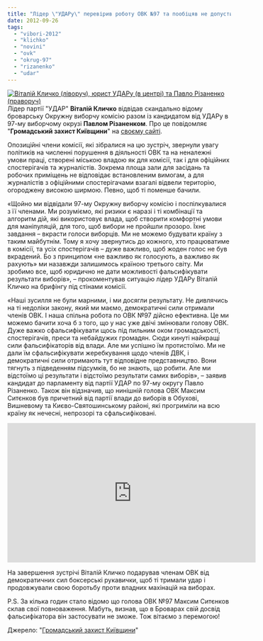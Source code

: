 ```yaml
---
title: "Лідер \"УДАРу\" перевірив роботу ОВК №97 та пообіцяв не допустити фальсифікації"
date: 2012-09-26
tags: 
  - "vibori-2012"
  - "klichko"
  - "novini"
  - "ovk"
  - "okrug-97"
  - "rizanenko"
  - "udar"
---
```


[![](https://mpz.brovary.org/wp-content/uploads/2012/09/324178_285418291558892_316035741_o1.jpg "Віталій Кличко (ліворуч), юрист УДАРу (в центрі) та Павло Різаненко (праворуч)")](https://mpz.brovary.org/wp-content/uploads/2012/09/324178_285418291558892_316035741_o1.jpg)Лідер партії "УДАР" **Віталій Кличко** відвідав скандально відому броварську Окружну виборчу комісію разом із кандидатом від УДАРу в 97-му виборчому окрузі **Павлом Різаненком**. Про це повідомляє "**Громадський захист Київщини**" на [своєму сайті](http://groza.org/vitalij-klychko-ta-pavlo-rizanenko-vidvidaly-ovk-97-video/).

Опозиційні члени комісії, які зібралися на цю зустріч, звернули увагу політиків на численні порушення в діяльності ОВК та на неналежні умови праці, створені міською владою як для комісії, так і для офіційних спостерігачів та журналістів. Зокрема площа зали для засідань та робочих приміщень не відповідає встановленим вимогам, а для журналістів з офіційними спостерігачами взагалі відвели територію, огороджену високою ширмою. Певно, щоб ті поменше бачили.

«Щойно ми відвідали 97-му Окружну виборчу комісію і поспілкувалися з її членами. Ми розуміємо, які ризики є наразі і ті комбінації та алгоритм дій, які використовує влада, щоб створити комфортні умови для маніпуляцій, для того, щоб вибори не пройшли прозоро. Їхнє завдання – вкрасти голоси виборців. Ми не можемо будувати країну з таким майбутнім. Тому я хочу звернутись до кожного, хто працюватиме в комісії, та усіх спостерігачів – дуже важливо, щоб жоден голос не був вкрадений. Бо з принципом «не важливо як голосують, а важливо як рахують» ми назавжди залишимось країною третього світу. Ми зробимо все, щоб юридично не дати можливості фальсифікувати результати виборів», – прокоментував ситуацію лідер УДАРу Віталій Кличко на брифінгу під стінами комісії.

«Наші зусилля не були марними, і ми досягли результату. Не дивлячись на ті недоліки закону, який ми маємо, демократичні сили отримали членів ОВК. І наша спільна робота по ОВК №97 дійсно ефективна. Це ми можемо бачити хоча б з того, що у нас уже двічі змінювали голову ОВК. Дуже важко сфальсифікувати щось під пильним оком громадськості, спостерігачів, преси та небайдужих громадян. Сюди кинуті найкращі сили фальсифікаторів від влади. Але ми успішно їм протистоїмо. Ми не дали їм сфальсифікувати жеребкування щодо членів ДВК, і демократичні сили отримають тут відповідне представництво. Вони тягнуть з підведенням підсумків, бо не знають, що робити. Але ми відстоїмо ці результати і відстоїмо результати самих виборів», – заявив кандидат до парламенту від партії УДАР по 97-му округу Павло Різаненко. Також він відзначив, що нинішній голова ОВК Максим Ситєнков був причетний від партії влади до виборів в Обухові, Вишневому та Києво-Святошинському районі, які прогриміли на всю країну як нечесні, непрозорі та сфальсифіковані.

<iframe src="http://www.youtube.com/embed/Oj08pJI57uE" frameborder="0" width="560" height="315"></iframe>

На завершення зустрічі Віталій Кличко подарував членам ОВК від демократичних сил боксерські рукавички, щоб ті тримали удар і продовжували свою боротьбу проти владних махінацій на виборах.

P.S. За кілька годин стало відомо що голова ОВК №97 Максим Ситєнков склав свої повноваження. Мабуть, визнав, що в Броварах свій досвід фальсифікатора він застосувати не зможе. Тож вітаємо з перемогою!

Джерело: "[Громадський захист Київщини](http://groza.org/vitalij-klychko-ta-pavlo-rizanenko-vidvidaly-ovk-97-video/)"
